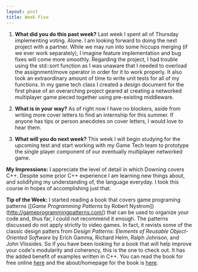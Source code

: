 ```yaml
---
layout: post
title: Week Five
---
```


1. **What did you do this past week?** 
Last week I spent all of Thursday implementing voting. Alone. I am looking forward to doing the next project with a partner. While we may run into some hiccups merging (if we ever work separately), I imagine feature implementation and bug fixes will come more smoothly. Regarding the project, I had trouble using the std::sort function as I was unaware that I needed to overload the assignment/move operator in order for it to work properly. It also took an extraordinary amount of time to write unit tests for all of my functions. In my game tech class I created a design document for the first phase of an overarching project geared at creating a networked multiplayer game pieced together using pre-existing middleware.

2. **What is in your way?** 
As of right now I have no blockers, aside from writing more cover letters to find an internship for this summer. If anyone has tips or person anecdotes on cover letters, I would love to hear them.

3. **What will you do next week?** 
This week I will begin studying for the upcoming test and start working with my Game Tech team to prototype the single player component of our eventually multiplayer networked game.

**My Impressions:**
I appreciate the level of detail in which Downing covers C++. Despite some prior C++ experience I am learning new things about, and solidifying my understanding of, the language everyday. I took this course in hopes of accomplishing just that.

**Tip of the Week:** 
I started reading a book that covers game programing patterns ([*Game Programming Patterns* by Robert Nystrom])(http://gameprogrammingpatterns.com/) that can be used to organize your code and, thus far, I could not recommend it enough. The patterns discussed do not apply strictly to video games. In fact, it revists some of the classic design patters from *Design Patterns: Elements of Reusable Object-Oriented Software* by Erich Gamma, Richard Helm, Ralph Johnson, and John Vlissides. So if you have been looking for a book that will help improve your code's modularity and coherency, this is the one to check out. It has the added benefit of examples written in C++. You can read the book for free online [here](http://gameprogrammingpatterns.com/contents.html) and the about/homepage for the book is [here](http://gameprogrammingpatterns.com/).
